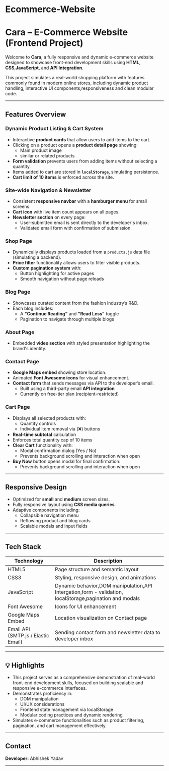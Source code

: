 # Ecommerce-Website
# Cara – E-Commerce Website (Frontend Project)

Welcome to **Cara**, a fully responsive and dynamic e-commerce website designed to showcase front-end development skills using **HTML**, **CSS**,**JavaScript**, and **API Integration**.

This project simulates a real-world shopping platform with features commonly found in modern online stores, including dynamic product handling, interactive UI components,responsiveness and clean modular code.

---

## Features Overview

###  **Dynamic Product Listing & Cart System**
- Interactive **product cards** that allow users to add items to the cart.
- Clicking on a product opens a **product detail page** showing:
  - Main product image
  - similar or related products
- **Form validation** prevents users from adding items without selecting a quantity.
- Items added to cart are stored in **`localStorage`**, simulating persistence.
- **Cart limit of 10 items** is enforced across the site.

### **Site-wide Navigation & Newsletter**
- Consistent **responsive navbar** with a **hamburger menu** for small screens.
- **Cart icon** with live item count appears on all pages.
- **Newsletter section** on every page:
  - User-submitted email is sent directly to the developer's inbox.
  - Validated email form with confirmation of submission.

### **Shop Page**
- Dynamically displays products loaded from a `products.js` data file (simulating a backend).
- **Price filter** functionality allows users to filter visible products.
- **Custom pagination system** with:
  - Button highlighting for active pages
  - Smooth navigation without page reloads

### **Blog Page**
- Showcases curated content from the fashion industry’s R&D.
- Each blog includes:
  - A **"Continue Reading"** and **"Read Less"** toggle
  - Pagination to navigate through multiple blogs

### **About Page**
- Embedded **video section** with styled presentation highlighting the brand's identity.

### **Contact Page**
- **Google Maps embed** showing store location.
- Animated **Font Awesome icons** for visual enhancement.
- **Contact form** that sends messages via API to the developer’s email.
  - Built using a third-party email **API integration**
  - Currently on free-tier plan (recipient-restricted)

### **Cart Page**
- Displays all selected products with:
  - Quantity controls
  - Individual item removal via (❌) buttons
- **Real-time subtotal** calculation
- Enforces total quantity cap of 10 items
- **Clear Cart** functionality with:
  - Modal confirmation dialog (Yes / No)
  - Prevents background scrolling and interaction when open
- **Buy Now** button opens modal for final confirmation:
  - Prevents background scrolling and interaction when open

---

## Responsive Design

- Optimized for **small** and **medium** screen sizes.
- Fully responsive layout using **CSS media queries**.
- Adaptive components including:
  - Collapsible navigation menu
  - Reflowing product and blog cards
  - Scalable modals and input fields

---

## Tech Stack

| Technology | Description |
|------------|-------------|
| HTML5      | Page structure and semantic layout |
| CSS3       | Styling, responsive design, and animations |
| JavaScript | Dynamic behavior,DOM manipulation,API Intergation,form - validation,            localStorage,pagination and modals |
| Font Awesome | Icons for UI enhancement |
| Google Maps Embed | Location visualization on Contact page |
| Email API (SMTP.js / Elastic Email) | Sending contact form and newsletter data to developer inbox |

---

## 💡 Highlights

- This project serves as a comprehensive demonstration of real-world front-end development 
  skills, focused on building scalable and responsive e-commerce interfaces.
- Demonstrates proficiency in:
  - DOM manipulation
  - UI/UX considerations
  - Frontend state management via localStorage
  - Modular coding practices and dynamic rendering
- Simulates e-commerce functionalities such as product filtering, pagination, and cart management effectively.

---



## Contact

**Developer:** Abhishek Yadav  


---



